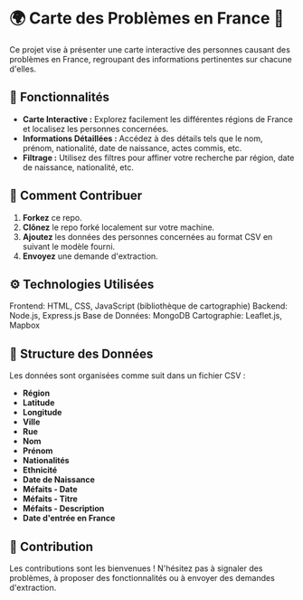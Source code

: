 # 🌍 Carte des Problèmes en France 🚨

Ce projet vise à présenter une carte interactive des personnes causant des problèmes en France, regroupant des informations pertinentes sur chacune d'elles.

## 📌 Fonctionnalités

- **Carte Interactive :** Explorez facilement les différentes régions de France et localisez les personnes concernées.
- **Informations Détaillées :** Accédez à des détails tels que le nom, prénom, nationalité, date de naissance, actes commis, etc.
- **Filtrage :** Utilisez des filtres pour affiner votre recherche par région, date de naissance, nationalité, etc.

## 🚀 Comment Contribuer

1. **Forkez** ce repo.
2. **Clônez** le repo forké localement sur votre machine.
3. **Ajoutez** les données des personnes concernées au format CSV en suivant le modèle fourni.
4. **Envoyez** une demande d'extraction.

## ⚙️ Technologies Utilisées
Frontend: HTML, CSS, JavaScript (bibliothèque de cartographie)
Backend: Node.js, Express.js
Base de Données: MongoDB
Cartographie: Leaflet.js, Mapbox

## 📂 Structure des Données

Les données sont organisées comme suit dans un fichier CSV :

- **Région**
- **Latitude**
- **Longitude**
- **Ville**
- **Rue**
- **Nom**
- **Prénom**
- **Nationalités**
- **Ethnicité**
- **Date de Naissance**
- **Méfaits - Date**
- **Méfaits - Titre**
- **Méfaits - Description**
- **Date d'entrée en France**

## 🤝 Contribution

Les contributions sont les bienvenues ! N'hésitez pas à signaler des problèmes, à proposer des fonctionnalités ou à envoyer des demandes d'extraction.
